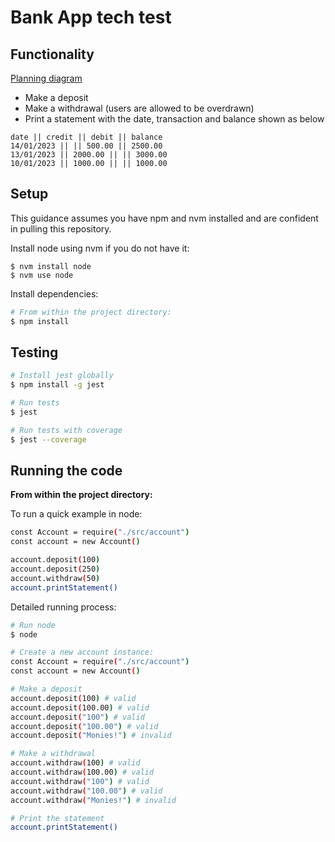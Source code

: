 # Bank App tech test

## Functionality

[Planning diagram](https://raw.githubusercontent.com/AUTOMCAS/bank_tech_test/main/diagram.png)

- Make a deposit
- Make a withdrawal (users are allowed to be overdrawn)
- Print a statement with the date, transaction and balance shown as below

```
date || credit || debit || balance
14/01/2023 || || 500.00 || 2500.00
13/01/2023 || 2000.00 || || 3000.00
10/01/2023 || 1000.00 || || 1000.00
```

## Setup

This guidance assumes you have npm and nvm installed and are confident in pulling this repository.

Install node using nvm if you do not have it:

```
$ nvm install node
$ nvm use node
```

Install dependencies:

```bash
# From within the project directory:
$ npm install
```

## Testing

```bash
# Install jest globally
$ npm install -g jest

# Run tests
$ jest

# Run tests with coverage
$ jest --coverage
```

## Running the code

**From within the project directory:**

To run a quick example in node:

```bash
const Account = require("./src/account")
const account = new Account()

account.deposit(100)
account.deposit(250)
account.withdraw(50)
account.printStatement()
```

Detailed running process:

```bash
# Run node
$ node
```

```bash
# Create a new account instance:
const Account = require("./src/account")
const account = new Account()
```

```bash
# Make a deposit
account.deposit(100) # valid
account.deposit(100.00) # valid
account.deposit("100") # valid
account.deposit("100.00") # valid
account.deposit("Monies!") # invalid
```

```bash
# Make a withdrawal
account.withdraw(100) # valid
account.withdraw(100.00) # valid
account.withdraw("100") # valid
account.withdraw("100.00") # valid
account.withdraw("Monies!") # invalid
```

```bash
# Print the statement
account.printStatement()
```
